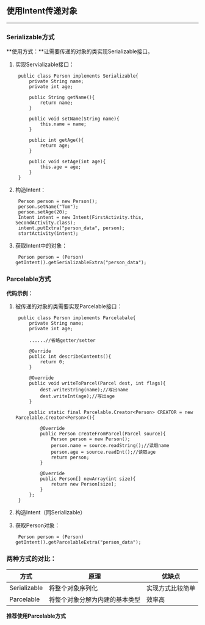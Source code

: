 ## 使用Intent传递对象
---
### Serializable方式

**使用方式：**让需要传递的对象的类实现Serializable接口。

1. 实现Servializable接口：

		public class Person implements Serializable{
			private String name;
			private int age;
		
			public String getName(){
				return name;
			}
		
			public void setName(String name){
				this.name = name;
			}

			public int getAge(){
				return age;
			}

			public void setAge(int age){
				this.age = age;
			}
		}

2. 构造Intent：

		Person person = new Person();
		person.setName("Tom");
		person.setAge(20);
		Intent intent = new Intent(FirstActivity.this, SecondActivity.class);
		intent.putExtra("person_data", person);
		startActivity(intent);

3. 获取Intent中的对象：

		Person person = (Person) getIntent().getSerializableExtra("person_data");

### Parcelable方式

**代码示例：**

1. 被传递的对象的类需要实现Parcelable接口：

		public class Person implements Parcelabale{
			private String name;
			private int age;
			
			......//省略getter/setter

			@Ovrride
			public int describeContents(){
				return 0;
			}
		
			@Override
			public void writeToParcel(Parcel dest, int flags){
				dest.writeString(name);//写出name
				dest.writeInt(age);//写出age
			}
			
			public static final Parcelable.Creator<Person> CREATOR = new Parcelable.Creator<Person>(){
				
				@Override
				public Person createFromParcel(Parcel source){
					Person person = new Person();
					person.name = source.readString();//读取name
					person.age = source.readInt();//读取age
					return person;
				}

				@Override
				public Person[] newArray(int size){
					return new Person[size];
				}
			};
		}


2. 构造Intent（同Serializable）
3. 获取Person对象：

		Person person = (Person) getIntent().getParcelableExtra("person_data");

### 两种方式的对比：

方式 | 原理 | 优缺点
--- | --- | ---
Serializable | 将整个对象序列化 | 实现方式比较简单
Parcelable | 将整个对象分解为内建的基本类型 | 效率高

**推荐使用Parcelable方式**


		